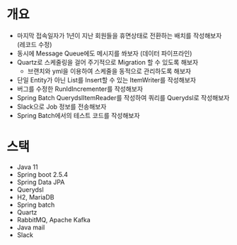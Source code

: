 # 개요

- 마지막 접속일자가 1년이 지난 회원들을 휴면상태로 전환하는 배치를 작성해보자 (레코드 수정) 
- 동시에 Message Queue에도 메시지를 쏴보자 (데이터 파이프라인)
- Quartz로 스케줄링을 걸어 주기적으로 Migration 할 수 있도록 해보자
    - 브랜치와 yml을 이용하여 스케줄을 동적으로 관리하도록 해보자
- 단일 Entity가 아닌 List<Entity>를 Insert할 수 있는 ItemWriter를 작성해보자
- 버그를 수정한 RunIdIncrementer를 작성해보자
- Spring Batch QuerydslItemReader를 작성하여 쿼리를 Querydsl로 작성해보자
- Slack으로 Job 정보를 전송해보자
- Spring Batch에서의 테스트 코드를 작성해보자

# 스택

- Java 11
- Spring boot 2.5.4
- Spring Data JPA
- Querydsl
- H2, MariaDB
- Spring batch
- Quartz
- RabbitMQ, Apache Kafka
- Java mail
- Slack
